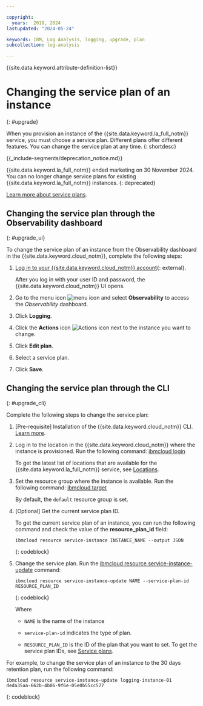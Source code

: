 ```yaml
---

copyright:
  years:  2018, 2024
lastupdated: "2024-05-24"

keywords: IBM, Log Analysis, logging, upgrade, plan
subcollection: log-analysis

---
```


{{site.data.keyword.attribute-definition-list}}



# Changing the service plan of an instance
{: #upgrade}

When you provision an instance of the {{site.data.keyword.la_full_notm}} service, you must choose a service plan. Different plans offer different features. You can change the service plan at any time.
{: shortdesc}


{{_include-segments/deprecation_notice.md}}

{{site.data.keyword.la_full_notm}} ended marketing on 30 November 2024. You can no longer change service plans for existing {{site.data.keyword.la_full_notm}} instances.
{: deprecated}

[Learn more about service plans](/docs/log-analysis?topic=log-analysis-service_plans).

## Changing the service plan through the Observability dashboard
{: #upgrade_ui}

To change the service plan of an instance from the Observability dashboard in the {{site.data.keyword.cloud_notm}}, complete the following steps:

1. [Log in to your {{site.data.keyword.cloud_notm}} account](https://cloud.ibm.com/login){: external}.

	After you log in with your user ID and password, the {{site.data.keyword.cloud_notm}} UI opens.

2. Go to the menu icon ![menu icon](images/icon_hamburger.svg) and select **Observability** to access the *Observability* dashboard.

3. Click **Logging**.

4. Click the **Actions** icon ![Actions icon](../icons/action-menu-icon.svg) next to the instance you want to change.

5. Click **Edit plan**.

6. Select a service plan.

7. Click **Save**.






## Changing the service plan through the CLI
{: #upgrade_cli}

Complete the following steps to change the service plan:

1. [Pre-requisite] Installation of the {{site.data.keyword.cloud_notm}} CLI. [Learn more](/docs/cli?topic=cli-getting-started).

2. Log in to the location in the {{site.data.keyword.cloud_notm}} where the instance is provisioned. Run the following command: [ibmcloud login](/docs/cli?topic=cli-ibmcloud_cli#ibmcloud_login)

    To get the latest list of locations that are available for the {{site.data.keyword.la_full_notm}} service, see [Locations](/docs/log-analysis?topic=log-analysis-regions).

3. Set the resource group where the instance is available. Run the following command: [ibmcloud target](/docs/cli?topic=cli-ibmcloud_cli#ibmcloud_target)

    By default, the `default` resource group is set.

4. [Optional] Get the current service plan ID.

    To get the current service plan of an instance, you can run the following command and check the value of the **resource_plan_id** field:

    ```text
    ibmcloud resource service-instance INSTANCE_NAME --output JSON
    ```
    {: codeblock}

5. Change the service plan. Run the [ibmcloud resource service-instance-update](/docs/cli?topic=cli-ibmcloud_commands_resource#ibmcloud_resource_service_instance_create) command:

    ```text
    ibmcloud resource service-instance-update NAME --service-plan-id RESOURCE_PLAN_ID
    ```
    {: codeblock}

    Where

    * `NAME` is the name of the instance

    * `service-plan-id` indicates the type of plan.

    * `RESOURCE_PLAN_ID` is the ID of the plan that you want to set. To get the service plan IDs, see [Service plans](/docs/log-analysis?topic=log-analysis-service_plans).


For example, to change the service plan of an instance to the 30 days retention plan, run the following command:

```text
ibmcloud resource service-instance-update logging-instance-01 deda35aa-662b-4b06-9f6e-05e0b55cc577
```
{: codeblock}
